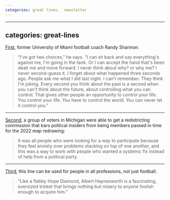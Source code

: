 ```yaml
---
categories: great lines,  newsletter
---
```


---
categories: great-lines
---

[First](https://vault.si.com/vault/2007/09/10/hiding-in-plain-sight), former University of Miami football coach Randy Shannon:

> “I've got two choices," he says. "I can sit back and say everything's against me, I'm going in the tank. Or I can accept the hand that's been dealt me and move forward. I never think about why? or why me? I never second-guess it. I forget about what happened three seconds ago. People ask me what I did last night. I can't remember. They think I'm joking. Every second you think about the past is a second when you can't think about the future, about controlling what you can control. That gives other people an opportunity to control your life. You control your life. You have to control the world. You can never let it control you.”

* * *
[Second](https://reasonstobecheerful.world/voters-not-politicians-ended-gerrymandering-michigan/?utm_source=Reasons+to+be+Cheerful&utm_campaign=cac094ae30-EMAIL_CAMPAIGN_2020_04_27_07_59&utm_medium=email&utm_term=0_89fb038efe-cac094ae30-389417056), a group of voters in Michigan were able to get a redistricting commission that bars political insiders from being members passed in time for the 2022 map redrawing:

> It was all people who were looking for a way to participate because they feel anxiety over problems stacking on top of one another, and this was a way to work with people who wanted a systemic fix instead of help from a political party.

* * *
[Third](https://fifthdown.blogs.nytimes.com/2011/11/18/week-11-matchups-ugly-but-effective/), this line can be used for people in all professions, not just football.

> “Like a flabby Hope Diamond, Albert Haynesworth is a fascinating, oversized trinket that brings nothing but misery to anyone foolish enough to acquire him.”